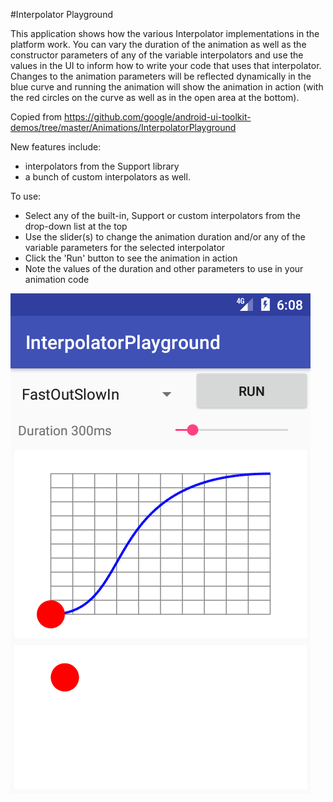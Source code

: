#Interpolator Playground

This application shows how the various Interpolator implementations in the platform work.
You can vary the duration of the animation as well as the constructor parameters of any
of the variable interpolators and use the values in the UI to inform how to write
your code that uses that interpolator. Changes to the animation parameters will
be reflected dynamically in the blue curve and running the animation will
show the animation in action (with the red circles on the curve as well as
in the open area at the bottom).

Copied from https://github.com/google/android-ui-toolkit-demos/tree/master/Animations/InterpolatorPlayground

New features include:
* interpolators from the Support library
* a bunch of custom interpolators as well.

To use:
 * Select any of the built-in, Support or custom interpolators from the drop-down list at the top
 * Use the slider(s) to change the animation duration and/or any of the variable
 parameters for the selected interpolator
 * Click the 'Run' button to see the animation in action
 * Note the values of the duration and other parameters to use in your
 animation code

![InterolatorPlayground screenshot](screenshot.png)